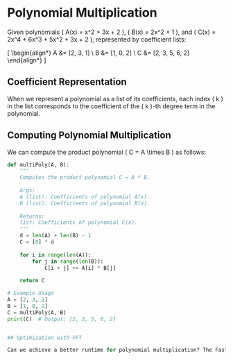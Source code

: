 # Polynomial Multiplication

Given polynomials \( A(x) = x^2 + 3x + 2 \), \( B(x) = 2x^2 + 1 \), and \( C(x) = 2x^4 + 6x^3 + 5x^2 + 3x + 2 \), represented by coefficient lists:

\[
\begin{align*}
A &= [2, 3, 1] \\
B &= [1, 0, 2] \\
C &= [2, 3, 5, 6, 2]
\end{align*}
\]


## Coefficient Representation

When we represent a polynomial as a list of its coefficients, each index \( k \) in the list corresponds to the coefficient of the \( k \)-th degree term in the polynomial.

## Computing Polynomial Multiplication

We can compute the product polynomial \( C = A \times B \) as follows:

```python
def multiPoly(A, B):
    """
    Computes the product polynomial C = A * B.
    
    Args:
    A (list): Coefficients of polynomial A(x).
    B (list): Coefficients of polynomial B(x).
    
    Returns:
    list: Coefficients of polynomial C(x).
    """
    d = len(A) + len(B) - 1
    C = [0] * d
    
    for i in range(len(A)):
        for j in range(len(B)):
            C[i + j] += A[i] * B[j]
    
    return C

# Example Usage
A = [2, 3, 1]
B = [1, 0, 2]
C = multiPoly(A, B)
print(C)  # Output: [2, 3, 5, 6, 2]


## Optimization with FFT

Can we achieve a better runtime for polynomial multiplication? The Fast Fourier Transform (FFT) algorithm provides an efficient solution by exploiting the properties of Fourier transforms.